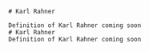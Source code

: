 
    # Karl Rahner

    Definition of Karl Rahner coming soon
    # Karl Rahner
    Definition of Karl Rahner coming soon